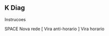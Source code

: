 K Diag
------

Instrucoes

SPACE           Nova rede
[               Vira anti-horario
]               Vira horario
